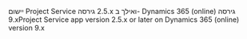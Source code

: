 <span data-ttu-id="36609-101">יישום Project Service גירסה ‎2.5.x ואילך ב- Dynamics 365 (online) גירסה ‎9.x</span><span class="sxs-lookup"><span data-stu-id="36609-101">Project Service app version 2.5.x or later on Dynamics 365 (online) version 9.x</span></span>
